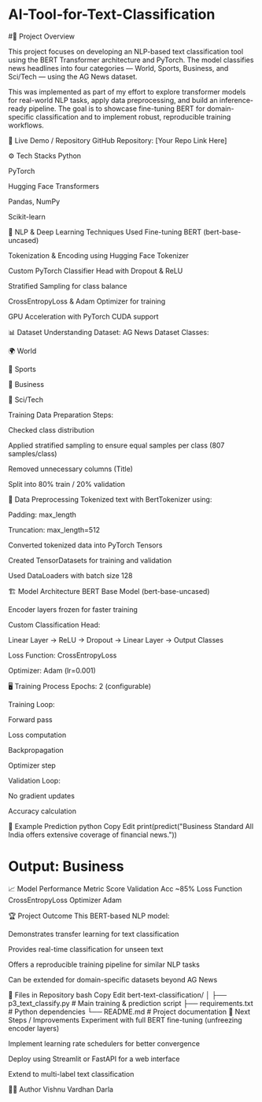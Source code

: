 # AI-Tool-for-Text-Classification
#📌 Project Overview

This project focuses on developing an NLP-based text classification tool using the BERT Transformer architecture and PyTorch. The model classifies news headlines into four categories — World, Sports, Business, and Sci/Tech — using the AG News dataset.

This was implemented as part of my effort to explore transformer models for real-world NLP tasks, apply data preprocessing, and build an inference-ready pipeline. The goal is to showcase fine-tuning BERT for domain-specific classification and to implement robust, reproducible training workflows.

🔗 Live Demo / Repository
GitHub Repository: [Your Repo Link Here]


⚙️ Tech Stacks
Python

PyTorch

Hugging Face Transformers

Pandas, NumPy

Scikit-learn

🧰 NLP & Deep Learning Techniques Used
Fine-tuning BERT (bert-base-uncased)

Tokenization & Encoding using Hugging Face Tokenizer

Custom PyTorch Classifier Head with Dropout & ReLU

Stratified Sampling for class balance

CrossEntropyLoss & Adam Optimizer for training

GPU Acceleration with PyTorch CUDA support

📊 Dataset Understanding
Dataset: AG News Dataset
Classes:

🌍 World

🏅 Sports

💼 Business

🔬 Sci/Tech

Training Data Preparation Steps:

Checked class distribution

Applied stratified sampling to ensure equal samples per class (807 samples/class)

Removed unnecessary columns (Title)

Split into 80% train / 20% validation

🧠 Data Preprocessing
Tokenized text with BertTokenizer using:

Padding: max_length

Truncation: max_length=512

Converted tokenized data into PyTorch Tensors

Created TensorDatasets for training and validation

Used DataLoaders with batch size 128

🏗 Model Architecture
BERT Base Model (bert-base-uncased)

Encoder layers frozen for faster training

Custom Classification Head:

Linear Layer → ReLU → Dropout → Linear Layer → Output Classes

Loss Function: CrossEntropyLoss

Optimizer: Adam (lr=0.001)

🖥 Training Process
Epochs: 2 (configurable)

Training Loop:

Forward pass

Loss computation

Backpropagation

Optimizer step

Validation Loop:

No gradient updates

Accuracy calculation

📌 Example Prediction
python
Copy
Edit
print(predict("Business Standard All India offers extensive coverage of financial news."))
# Output: Business
📈 Model Performance
Metric	Score
Validation Acc	~85%
Loss Function	CrossEntropyLoss
Optimizer	Adam

🏆 Project Outcome
This BERT-based NLP model:

Demonstrates transfer learning for text classification

Provides real-time classification for unseen text

Offers a reproducible training pipeline for similar NLP tasks

Can be extended for domain-specific datasets beyond AG News

📜 Files in Repository
bash
Copy
Edit
bert-text-classification/
│
├── p3_text_classify.py     # Main training & prediction script
├── requirements.txt        # Python dependencies
└── README.md               # Project documentation
📌 Next Steps / Improvements
Experiment with full BERT fine-tuning (unfreezing encoder layers)

Implement learning rate schedulers for better convergence

Deploy using Streamlit or FastAPI for a web interface

Extend to multi-label text classification

🧑‍💻 Author
Vishnu Vardhan Darla
